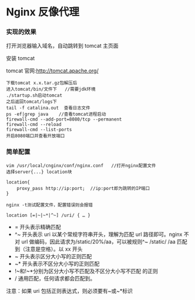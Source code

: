 # Nginx 反像代理

### 实现的效果

打开浏览器输入域名，自动跳转到 tomcat 主页面

安装 tomcat

tomcat 官网:http://tomcat.apache.org/

    下载tomcat x.x.tar.gz包解压后
    进入tomcat/bin/文件下   //需要jdk环境
    ./startup.sh启动tomcat
    之后返回tomcat/logs下
    tail -f catalina.out  查看日志文件
    ps -ef|grep java    //查看tomcat进程启动
    firewall-cmd --add-port=8080/tcp --permanent
    firewall-cmd --reload
    firewall-cmd --list-ports
    开启8080端口并查看开放端口

### 简单配置

    vim /usr/local/cnginx/conf/nginx.conf   //打开nginx配置文件
    选择server{...} location块

    location{
        proxy_pass http://ip:port;  //ip:port即为跳转的IP端口
    }

    nginx -t测试配置文件，配置错误则会报错

`location [=|~|~*|^~] /uri/ { … }`

- = 开头表示精确匹配
- ^~ 开头表示 uri 以某个常规字符串开头，理解为匹配 url 路径即可。nginx 不对 url 做编码，因此请求为/static/20%/aa，可以被规则^~ /static/ /aa 匹配到（注意是空格）。以 xx 开头
- ~ 开头表示区分大小写的正则匹配
- ~\* 开头表示不区分大小写的正则匹配
- !~和!~\*分别为区分大小写不匹配及不区分大小写不匹配 的正则
- / 通用匹配，任何请求都会匹配到。

注意：如果 uri 包括正则表达式，则必须要有~或~\*标识

